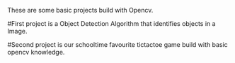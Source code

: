 These are some basic projects build with Opencv.

#First project is a Object Detection Algorithm that identifies
objects in a Image.

#Second project is our schooltime favourite tictactoe game build 
with basic opencv knowledge. 

